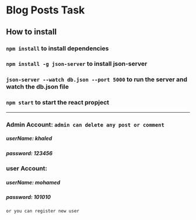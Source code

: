 # Blog Posts Task

## How to install

### `npm install` to install dependencies

### `npm install -g json-server` to install json-server

### `json-server --watch db.json --port 5000` to run the server and watch the db.json file

### `npm start` to start the react propject

<hr/>

### Admin Account: `admin can delete any post or comment`

##### userName: khaled
##### password: 123456

### user Account:

##### userName: mohamed
##### password: 101010

`or you can register new user`
